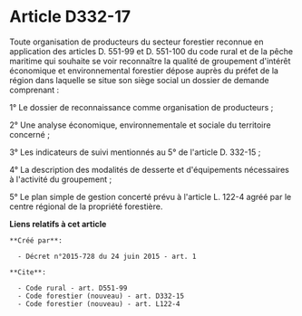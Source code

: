 # Article D332-17

Toute organisation de producteurs du secteur forestier reconnue en application des articles D. 551-99 et D. 551-100 du code
rural et de la pêche maritime qui souhaite se voir reconnaître la qualité de groupement d'intérêt économique et
environnemental forestier dépose auprès du préfet de la région dans laquelle se situe son siège social un dossier de demande
comprenant : 

1° Le dossier de reconnaissance comme organisation de producteurs ; 

2° Une analyse économique, environnementale et sociale du territoire concerné ; 

3° Les indicateurs de suivi mentionnés au 5° de l'article D. 332-15 ; 

4° La description des modalités de desserte et d'équipements nécessaires à l'activité du groupement ; 

5° Le plan simple de gestion concerté prévu à l'article L. 122-4 agréé par le centre régional de la propriété forestière.

**Liens relatifs à cet article**

	**Créé par**:

	  - Décret n°2015-728 du 24 juin 2015 - art. 1

	**Cite**:

	  - Code rural - art. D551-99
	  - Code forestier (nouveau) - art. D332-15
	  - Code forestier (nouveau) - art. L122-4
